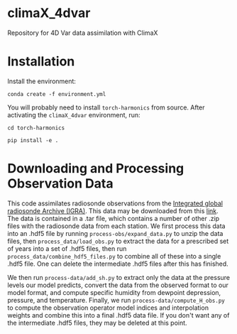 # climaX_4dvar
Repository for 4D Var data assimilation with ClimaX

# Installation
Install the environment:

`conda create -f environment.yml`

You will probably need to install  `torch-harmonics` from source. After activating the `climaX_4dvar` environment, run:

`cd torch-harmonics`

`pip install -e .`

# Downloading and Processing Observation Data
This code assimilates radiosonde observations from the [Integrated global radiosonde Archive (IGRA)](https://www.ncei.noaa.gov/products/weather-balloon/integrated-global-radiosonde-archive).
This data may be downloaded from this [link](https://www.ncei.noaa.gov/data/integrated-global-radiosonde-archive/archive/IGRA_v2.2_data-por_s19050404_e20230619_c20230619.tar).
The data is contained in a .tar file, which contains a number of other .zip files with the radiosonde data from each station.
We first process this data into an .hdf5 file by running `process-obs/expand_data.py` to unzip the data files, then 
`process_data/load_obs.py` to extract the data for a prescribed set of years into a set of .hdf5 files, then run
`process_data/combine_hdf5_files.py` to combine all of these into a single .hdf5 file. One can delete the intermediate
.hdf5 files after this has finished.

We then run `process-data/add_sh.py` to extract only the data at the pressure levels our model predicts, convert the data
from the observed format to our model format, and compute specific humidity from dewpoint depression, pressure,
and temperature. Finally, we run `process-data/compute_H_obs.py` to compute the observation operator model indices and
interpolation weights and combine this into a final .hdf5 data file. If you don't want any of the intermediate .hdf5 files,
they may be deleted at this point.
